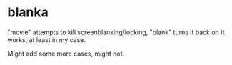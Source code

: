 blanka
======

"movie" attempts to kill screenblanking/locking, "blank" turns it back on
It works, at least in my case.

Might add some more cases, might not.
